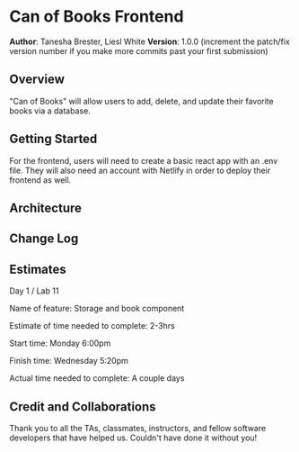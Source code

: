 # Can of Books Frontend

**Author**: Tanesha Brester, Liesl White
**Version**: 1.0.0 (increment the patch/fix version number if you make more commits past your first submission)

## Overview  

"Can of Books" will allow users to add, delete, and update their favorite books via a database.  

## Getting Started  

For the frontend, users will need to create a basic react app with an .env file. They will also need an account with Netlify in order to deploy their frontend as well.

## Architecture
<!-- Provide a detailed description of the application design. What technologies (languages, libraries, etc) you're using, and any other relevant design information. -->

## Change Log
<!-- Use this area to document the iterative changes made to your application as each feature is successfully implemented. Use time stamps. Here's an example:

01-01-2001 4:59pm - Application now has a fully-functional express server, with a GET route for the location resource. -->

## Estimates  

Day 1 / Lab 11  

Name of feature: Storage and book component

Estimate of time needed to complete: 2-3hrs

Start time: Monday 6:00pm

Finish time: Wednesday 5:20pm

Actual time needed to complete: A couple days  

## Credit and Collaborations  

Thank you to all the TAs, classmates, instructors, and fellow software developers that have helped us. Couldn't have done it without you!

<!-- Give credit (and a link) to other people or resources that helped you build this application. -->
